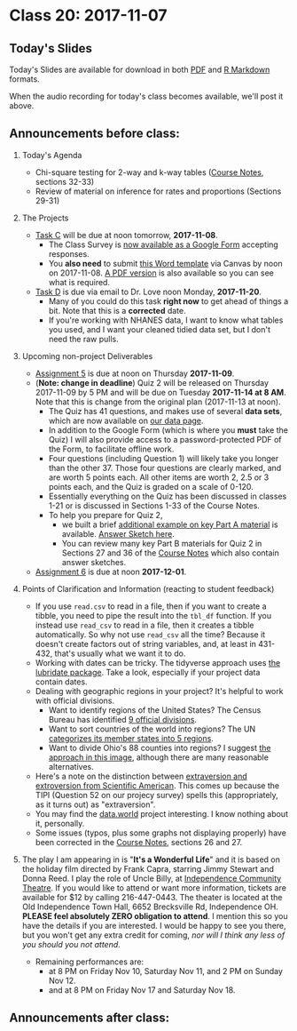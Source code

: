 # Class 20: 2017-11-07

## Today's Slides

Today's Slides are available for download in both [PDF](https://github.com/THOMASELOVE/431slides/blob/master/class_20/431_2017_class-20-slides.pdf) and [R Markdown](https://github.com/THOMASELOVE/431slides/blob/master/class_20/431_2017_class-20-slides.Rmd) formats. 

When the audio recording for today's class becomes available, we'll post it above.

## Announcements before class:

1. Today's Agenda
   - Chi-square testing for 2-way and k-way tables ([Course Notes](https://thomaselove.github.io/431notes/), sections 32-33)
   - Review of material on inference for rates and proportions (Sections 29-31)
   
2. The Projects
     - [Task C](https://github.com/THOMASELOVE/431project/tree/master/TaskC) will be due at noon tomorrow, **2017-11-08**. 
        - The Class Survey is [now available as a Google Form](https://goo.gl/forms/bB1xJ16NnLihP9Gu1) accepting responses.
        - You **also need** to submit [this Word template](https://github.com/THOMASELOVE/431project/blob/master/TaskC/2017_task_C_template_for_YOUR_NAME.docx) via Canvas by noon on 2017-11-08. [A PDF version](https://github.com/THOMASELOVE/431project/blob/master/TaskC/2017_What-does-the-Project-Task-C-template-look-like.pdf) is also available so you can see what is required.
    - [Task D](https://github.com/THOMASELOVE/431project/tree/master/TaskD) is due via email to Dr. Love noon Monday, **2017-11-20**.
        - Many of you could do this task **right now** to get ahead of things a bit. Note that this is a **corrected** date.
        - If you're working with NHANES data, I want to know what tables you used, and I want your cleaned tidied data set, but I don't need the raw pulls.

3. Upcoming non-project Deliverables
    - [Assignment 5](https://github.com/THOMASELOVE/431homework/blob/master/431-2017_assignment-5.md) is due at noon on Thursday **2017-11-09**. 
    - (**Note: change in deadline**) Quiz 2 will be released on Thursday 2017-11-09 by 5 PM and will be due on Tuesday **2017-11-14 at 8 AM**. Note that this is change from the original plan (2017-11-13 at noon).
        - The Quiz has 41 questions, and makes use of several **data sets**, which are now available on [our data page](https://github.com/thomaselove/431data).
        - In addition to the Google Form (which is where you **must** take the Quiz) I will also provide access to a password-protected PDF of the Form, to facilitate offline work.
        - Four questions (including Question 1) will likely take you longer than the other 37. Those four questions are clearly marked, and are worth 5 points each. All other items are worth 2, 2.5 or 3 points each, and the Quiz is graded on a scale of 0-120.
        - Essentially everything on the Quiz has been discussed in classes 1-21 or is discussed in Sections 1-33 of the Course Notes.
        - To help you prepare for Quiz 2, 
            - we built a brief [additional example on key Part A material](https://github.com/THOMASELOVE/431homework/tree/master/Extra_A) is available. [Answer Sketch here](https://github.com/THOMASELOVE/431homework/blob/master/Extra_A/extra_A.pdf).
            - You can review many key Part B materials for Quiz 2 in Sections 27 and 36 of the [Course Notes](https://thomaselove.github.io/431notes/index.html) which also contain answer sketches. 
   - [Assignment 6](https://github.com/THOMASELOVE/431homework/blob/master/431-2017_assignment-6.md) is due at noon **2017-12-01**.

4. Points of Clarification and Information (reacting to student feedback)
    - If you use `read.csv` to read in a file, then if you want to create a tibble, you need to pipe the result into the `tbl_df` function. If you instead use `read_csv` to read in a file, then it creates a tibble automatically. So why not use `read_csv` all the time? Because it doesn't create factors out of string variables, and, at least in 431-432, that's usually what we want it to do.
    - Working with dates can be tricky. The tidyverse approach uses [the lubridate package](http://lubridate.tidyverse.org/). Take a look, especially if your project data contain dates.
    - Dealing with geographic regions in your project? It's helpful to work with official divisions.
        - Want to identify regions of the United States? The Census Bureau has identified [9 official divisions](https://en.wikipedia.org/wiki/List_of_regions_of_the_United_States#Official_regions_of_the_United_States).
        - Want to sort countries of the world into regions? The UN [categorizes its member states into 5 regions](https://en.wikipedia.org/wiki/United_Nations_Regional_Groups).
        - Want to divide Ohio's 88 counties into regions? I suggest [the approach in this image](http://ohiostockphotography.com/root/OhioStockPhotography/editorAssets/lrg/New%20Ohio%20Regions%20Map%20350dpi%20copy.jpg), although there are many reasonable alternatives.
    - Here's a note on the distinction between [extraversion and extroversion from Scientific American](
https://blogs.scientificamerican.com/beautiful-minds/the-difference-between-extraversion-and-extroversion/
). This comes up because the TIPI (Question 52 on our projecy survey) spells this (appropriately, as it turns out) as "extraversion".
   - You may find the [data.world](https://data.world/) project interesting. I know nothing about it, personally.
   - Some issues (typos, plus some graphs not displaying properly) have been corrected in the [Course Notes](https://thomaselove.github.io/431notes/), sections 26 and 27.

5. The play I am appearing in is "**It's a Wonderful Life**" and it is based on the holiday film directed by Frank Capra, starring Jimmy Stewart and Donna Reed. I play the role of Uncle Billy, at [Independence Community Theatre](http://www.independencetheatre.org/). If you would like to attend or want more information, tickets are available for $12 by calling 216-447-0443. The theater is located at the Old Independence Town Hall, 6652 Brecksville Rd, Independence OH. **PLEASE feel absolutely ZERO obligation to attend**. I mention this so you have the details if you are interested. I would be happy to see you there, but you won't get any extra credit for coming, *nor will I think any less of you should you not attend*.
    - Remaining performances are:
        - at 8 PM on Friday Nov 10, Saturday Nov 11, and 2 PM on Sunday Nov 12.
        - and at 8 PM on Friday Nov 17 and Saturday Nov 18.
   
## Announcements after class:
